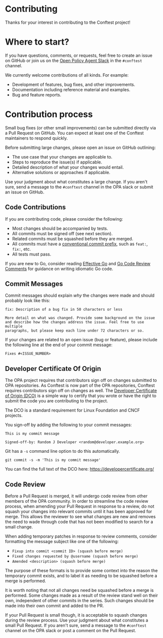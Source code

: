 # Contributing

Thanks for your interest in contributing to the Conftest project!

# Where to start?

If you have questions, comments, or requests, feel free to create an issue on GitHub or join us on the [Open Policy Agent Slack](https://slack.openpolicyagent.org/) in the `#conftest` channel.

We currently welcome contributions of all kinds. For example:

- Development of features, bug fixes, and other improvements.
- Documentation including reference material and examples.
- Bug and feature reports.

# Contribution process

Small bug fixes (or other small improvements) can be submitted directly via a Pull Request on GitHub.
You can expect at least one of the Conftest maintainers to respond quickly.

Before submitting large changes, please open an issue on GitHub outlining:

- The use case that your changes are applicable to.
- Steps to reproduce the issue(s) if applicable.
- Detailed description of what your changes would entail.
- Alternative solutions or approaches if applicable.

Use your judgment about what constitutes a large change. If you aren't sure, send a message to the `#conftest` channel in the OPA slack or submit an issue on GitHub.

## Code Contributions

If you are contributing code, please consider the following:

- Most changes should be accompanied by tests.
- All commits must be signed off (see next section).
- Related commits must be squashed before they are merged.
- All commits must have a [conventional commit prefix](https://www.conventionalcommits.org/en/v1.0.0/#summary), such as `feat:`, `fix:`, etc.
- All tests must pass.

If you are new to Go, consider reading [Effective
Go](https://golang.org/doc/effective_go.html) and [Go Code Review
Comments](https://github.com/golang/go/wiki/CodeReviewComments) for
guidance on writing idiomatic Go code.

## Commit Messages

Commit messages should explain *why* the changes were made and should probably look like this:

```
fix: Description of a bug fix in 50 characters or less

More detail on what was changed. Provide some background on the issue
and describe how the changes address the issue. Feel free to use multiple
paragraphs, but please keep each line under 72 characters or so.
```

If your changes are related to an open issue (bug or feature), please include
the following line at the end of your commit message:

```
Fixes #<ISSUE_NUMBER>
```

## Developer Certificate Of Origin

The OPA project requires that contributors sign off on changes submitted to OPA repositories. As Conftest is now part of the OPA repositories, Conftest requires contributors sign off on changes as well. The [Developer Certificate of Origin (DCO)](https://developercertificate.org/) is a simple way to certify that you wrote or have the right to submit the code you are contributing to the project.

The DCO is a standard requirement for Linux Foundation and CNCF projects.

You sign-off by adding the following to your commit messages:

    This is my commit message

    Signed-off-by: Random J Developer <random@developer.example.org>

Git has a `-s` command line option to do this automatically.

    git commit -s -m 'This is my commit message'

You can find the full text of the DCO here: https://developercertificate.org/

## Code Review

Before a Pull Request is merged, it will undergo code review from other members
of the OPA community. In order to streamline the code review process, when
amending your Pull Request in response to a review, do not squash your changes
into relevant commits until it has been approved for merge. This allows the
reviewer to see what changes are new and removes the need to wade through code
that has not been modified to search for a small change.

When adding temporary patches in response to review comments, consider
formatting the message subject like one of the following:
- `Fixup into commit <commit ID> (squash before merge)`
- `Fixed changes requested by @username (squash before merge)`
- `Amended <description> (squash before merge)`

The purpose of these formats is to provide some context into the reason the
temporary commit exists, and to label it as needing to be squashed before a merge
is performed.

It is worth noting that not all changes need be squashed before a merge is
performed. Some changes made as a result of the review stand well on their own,
independent of other commits in the series. Such changes should be made into
their own commit and added to the PR.

If your Pull Request is small though, it is acceptable to squash changes during
the review process. Use your judgment about what constitutes a small Pull
Request.  If you aren't sure, send a message to the `#conftest` channel on the OPA slack or post a comment on the Pull Request.
